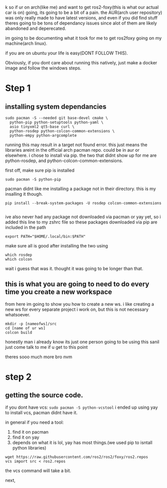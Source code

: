 
k so if ur on arch(like me) and want to get ros2-foxy(this is what our actual car is on) going, its going to be a bit of a pain. 
the AUR(arch user repository) was only really made to have latest versions, and even if you did find stuff theres going to be tons of
dependancy issues since alot of them are likely abandoned and deperecated.


im going to be documenting what it took for me to get ros2foxy going on my machine(arch linux).

if you are on ubuntu your life is easy(DONT FOLLOW THIS).

Obviously, if you dont care about running this natively, just make a docker image and follow the windows steps.


# Step 1
## installing system dependancies

```
sudo pacman -S --needed git base-devel cmake \
  python-pip python-setuptools python-yaml \
  asio tinyxml2 qt5-base curl \
  python-rosdep python-colcon-common-extensions \
  python-empy python-argcomplete
```


running this may result in a target not found error. this just means the libraries areint in the official arch pacman repo. could be in aur or elsewhere. i chose to install via pip. the two that didnt show up for me are python-rosdep, and python-colcon-common-extensions.

first off, make sure pip is installed

```
sudo pacman -S python-pip
```


pacman didnt like me installing a package not in their directory. this is my insalling it though.

```
pip install --break-system-packages -U rosdep colcon-common-extensions


```

ive also never had any package not downloaded via pacman or yay yet, so i added this line to my zshrc file so these packages downloaded via pip are included in the path

`export PATH="$HOME/.local/bin:$PATH"`

make sure all is good after installing the two using

```
which rosdep
which colcon
```
wait i guess that was it. thought it was going to be longer than that.


## this is what you are going to need to do every time you create a new workspace

from here im going to show you how to create a new ws. i like creating a new ws for every separate project i work on, but this is not necessary whatsoever.
```                                                 ─╯
mkdir -p [nameofws]/src
cd [name of ur ws]
colcon build
```
 honestly man i already know its just one person going to be using this sanil just come talk to me if u get to this point


theres sooo much more bro nvm



# step 2
## getting the source code.

if you dont have vcs:
`sudo pacman -S python-vcstool`
 i ended up using yay to install  vcs, pacman didnt have it.

in general if you need a tool:
1. find it on pacman
2. find it on yay
3. depends on what it is lol, yay has most things.(we used pip to isntall python libraries)

```
wget https://raw.githubusercontent.com/ros2/ros2/foxy/ros2.repos
vcs import src < ros2.repos
```
the vcs command will take a bit.

next,



 
